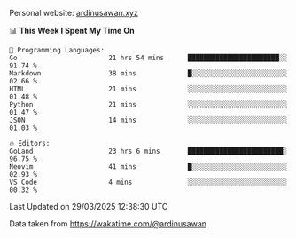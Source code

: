 Personal website: [ardinusawan.xyz](https://ardinusawan.xyz)

<!--START_SECTION:waka-->
📊 **This Week I Spent My Time On** 

```text
💬 Programming Languages: 
Go                       21 hrs 54 mins      ███████████████████████░░   91.74 % 
Markdown                 38 mins             █░░░░░░░░░░░░░░░░░░░░░░░░   02.66 % 
HTML                     21 mins             ░░░░░░░░░░░░░░░░░░░░░░░░░   01.48 % 
Python                   21 mins             ░░░░░░░░░░░░░░░░░░░░░░░░░   01.47 % 
JSON                     14 mins             ░░░░░░░░░░░░░░░░░░░░░░░░░   01.03 % 

🔥 Editors: 
GoLand                   23 hrs 6 mins       ████████████████████████░   96.75 % 
Neovim                   41 mins             █░░░░░░░░░░░░░░░░░░░░░░░░   02.93 % 
VS Code                  4 mins              ░░░░░░░░░░░░░░░░░░░░░░░░░   00.32 % 
```


 Last Updated on 29/03/2025 12:38:30 UTC
<!--END_SECTION:waka-->
Data taken from https://wakatime.com/@ardinusawan
